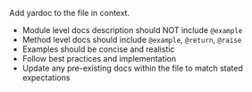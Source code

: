 Add yardoc to the file in context.
- Module level docs description should NOT include `@example`
- Method level docs should include `@example`, `@return`, `@raise`
- Examples should be concise and realistic
- Follow best practices and implementation
- Update any pre-existing docs within the file to match stated expectations
